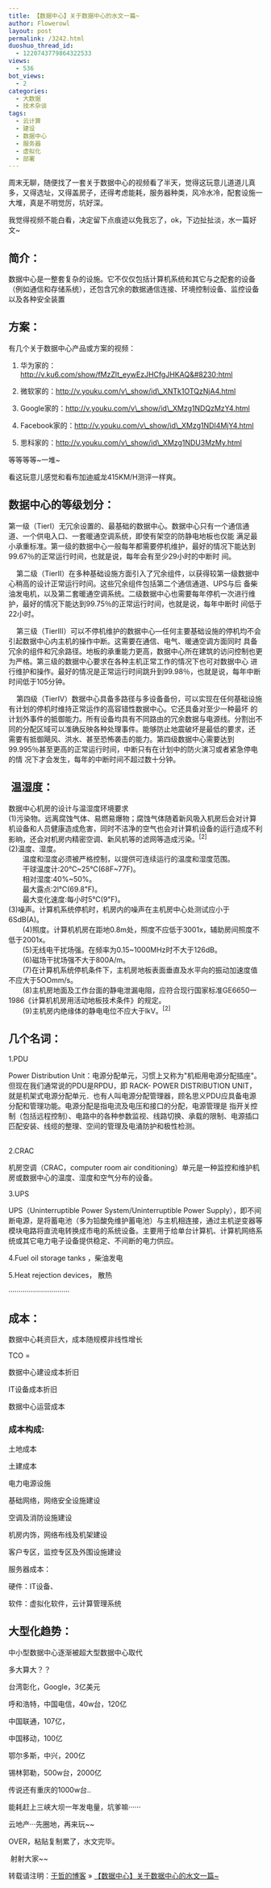 ```yaml
---
title: 【数据中心】关于数据中心的水文一篇~
author: Flowerowl
layout: post
permalink: /3242.html
duoshuo_thread_id:
  - 1220743779864322533
views:
  - 536
bot_views:
  - 2
categories:
  - 大数据
  - 技术杂谈
tags:
  - 云计算
  - 建设
  - 数据中心
  - 服务器
  - 虚拟化
  - 部署
---
```

周末无聊，随便找了一套关于数据中心的视频看了半天，觉得这玩意儿道道儿真多，又得选址，又得盖房子，还得考虑能耗，服务器种类，风冷水冷，配套设施一大堆，真是不明觉厉，坑好深。

我觉得视频不能白看，决定留下点痕迹以免我忘了，ok，下边扯扯淡，水一篇好文~

## 简介：

数据中心是一整套复杂的设施。它不仅仅包括计算机系统和其它与之配套的设备（例如通信和存储系统），还包含冗余的数据通信连接、环境控制设备、监控设备以及各种安全装置

## 方案：

有几个关于数据中心产品或方案的视频：

1. 华为家的：http://v.ku6.com/show/fMzZlt_eywEzJHCfgJHKAQ&#8230;html

2. 微软家的：http://v.youku.com/v\_show/id\_XNTk1OTQzNjA4.html

3. Google家的：http://v.youku.com/v\_show/id\_XMzg1NDQzMzY4.html

4. Facebook家的：http://v.youku.com/v\_show/id\_XMzg1NDI4MjY4.html

5. 思科家的：http://v.youku.com/v\_show/id\_XMzg1NDU3MzMy.html

等等等等~一堆~

看这玩意儿感觉和看布加迪威龙415KM/H测评一样爽。

## 数据中心的等级划分：

第一级（TierI）无冗余设置的、最基础的数据中心。数据中心只有一个通信通道、一个供电入口、一套暖通空调系统，即使有架空的防静电地板也仅能 满足最小承重标准。第一级的数据中心一般每年都需要停机维护，最好的情况下能达到99.67％的正常运行时间，也就是说，每年会有至少29小时的中断时 间。

    第二级（TierII）在多种基础设施方面引入了冗余组件，以获得较第一级数据中心稍高的设计正常运行时间。这些冗余组件包括第二个通信通道、UPS与后 备柴油发电机，以及第二套暖通空调系统。二级数据中心也需要每年停机一次进行维护，最好的情况下能达到99.75％的正常运行时间，也就是说，每年中断时 间低于22小时。

    第三级（TierIII）可以不停机维护的数据中心—任何主要基础设施的停机均不会引起数据中心内主机的操作中断。这需要在通信、电气、暖通空调方面同时 具备冗余的组件和冗余路径。地板的承重能力更高，数据中心所在建筑的访问控制也更为严格。第三级的数据中心要求在各种主机正常工作的情况下也可对数据中心 进行维护和操作。最好的情况是正常运行时间跳升到99.98％，也就是说，每年中断时间低于105分钟。

    第四级（TierIV）数据中心具备多路径与多设备备份，可以实现在任何基础设施有计划的停机时维持正常运作的高容错性数据中心。它还具备对至少一种最坏 的计划外事件的抵御能力。所有设备均具有不同路由的冗余数据与电源线。分割出不同的分配区域可以准确反映各种处理事件。能够防止地震破坏是最低的要求，还 需要有抵御飓风、洪水、甚至恐怖袭击的能力。第四级数据中心需要达到99.995％甚至更高的正常运行时间，中断只有在计划中的防火演习或者紧急停电的情 况下才会发生，每年的中断时间不超过数十分钟。

##  温湿度：

<div class="para">
  数据中心机房的设计与温湿度环境要求
</div>

<div class="para">
  (1)污染物。远离腐蚀气体、易燃易爆物；腐蚀气体随着新风吸入机房后会对计算机设备和人员健康造成危害，同时不洁净的空气也会对计算机设备的运行造成不利影晌，还会对机房内精密空调、新风机等的滤网等造成污染。<sup>[2]</sup><a name="ref_[2]_754520"></a>
</div>

<div class="para">
  (2)温度、湿度。<br />　　温度和湿度必须被严格控制，以提供可连续运行的温度和湿度范围。<br />　　干球温度计:20℃~25℃(68F~77F)。<br />　　相对湿度:40%~50%。<br />　　最大露点:2l℃(69.8℉)。<br />　　最大变化速度:每小时5℃(9℉)。
</div>

<div class="para">
  (3)噪声。计算机系统停机时，机房内的噪声在主机房中心处测试应小于6SdB(A)。<br />　　(4)照度。计算机机房在距地0.8m处，照度不应低于3001x，辅助房间照度不低于2001x。<br />　　(5)无线电干扰场强。在频率为0.15~1000MHz时不大于126dB。<br />　　(6)磁场干扰场强不大于800A/m。<br />　　(7)在计算机系统停机条件下，主机房地板表面垂直及水平向的振动加速度值不应大于5OOmm/s。<br />　　(8)主机房地面及工作台面的静电泄漏电阻，应符合现行国家标准GE6650一1986《计算机机房用活动地板技术条件》的规定。<br />　　(9)主机房内绝缘体的静电电位不应大于lkV。<sup>[2]</sup>
</div>

## 几个名词：

1.PDU

<div class="para">
  Power Distribution Unit：电源分配单元，习惯上又称为"机柜用电源分配插座"。
</div>

<div class="para">
  但现在我们通常说的PDU是RPDU，即 RACK- POWER DISTRIBUTION UNIT，就是机架式电源分配单元．也有人叫电源分配管理器，顾名思义PDU应具备电源分配和管理功能。电源分配是指电流及电压和接口的分配，电源管理是 指开关控制（包括远程控制）、电路中的各种参数监视、线路切换、承载的限制、电源插口匹配安装、线缆的整理、空间的管理及电涌防护和极性检测。
</div>

<div class="para">
   
</div>

2.CRAC

机房空调（CRAC，computer room air conditioning）单元是一种监控和维护机房或数据中心的温度、湿度和空气分布的设备。   

3.UPS

UPS（Uninterruptible Power System/Uninterruptible Power Supply），即不间断电源，是将蓄电池（多为铅酸免维护蓄电池）与主机相连接，通过主机逆变器等模块电路将直流电转换成市电的系统设备。主要用于给单台计算机、计算机网络系统或其它电力电子设备提供稳定、不间断的电力供应。

4.Fuel oil storage tanks ，柴油发电

5.Heat rejection devices， 散热

······························

## 成本：

数据中心耗资巨大，成本随规模非线性增长

TCO =

数据中心建设成本折旧

IT设备成本折旧

数据中心运营成本

### 成本构成:

土地成本

土建成本

电力电源设施

基础网络，网络安全设施建设

空调及消防设施建设

机房内饰，网络布线及机架建设

客户专区，监控专区及外围设施建设

服务器成本：

硬件：IT设备、

软件：虚拟化软件，云计算管理系统

## 大型化趋势：

中小型数据中心逐渐被超大型数据中心取代

多大算大？？

台湾彰化，Google，3亿美元

呼和浩特，中国电信，40w台，120亿

中国联通，107亿，

中国移动，100亿

鄂尔多斯，中兴，200亿

锡林郭勒，500w台，2000亿

传说还有重庆的1000w台..

能耗赶上三峡大坝一年发电量，坑爹嘛······

云地产···先圈地，再来玩~~

OVER，粘贴复制累了，水文完毕。

 射射大家~~

转载请注明：[于哲的博客][1] &raquo; [【数据中心】关于数据中心的水文一篇~][2]

 [1]: http://lazynight.me
 [2]: http://lazynight.me/3242.html
